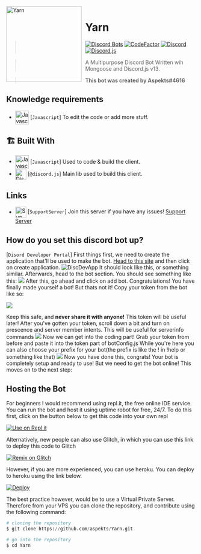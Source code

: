 <img width="200" height="200" align="left" style="float: left; margin: 0 10px 0 0;" alt="Yarn" src="https://cdn.discordapp.com/avatars/814174226037866537/12b5ffa9e8f6f11c25a04818027a18b5.webp?size=1024">

# Yarn

> [![Discord Bots](https://top.gg/api/widget/status/814174226037866537.svg)](https://top.gg/bot/814174226037866537)
> [![CodeFactor](https://www.codefactor.io/repository/github/aspekts/yarn/badge)](https://www.codefactor.io/repository/github/aspekts/yarn)
> [![Discord](https://img.shields.io/discord/658976660703543297?logo=discord)](https://discord.gg/GxGTHBC)
> [![Discord.js](https://img.shields.io/badge/discord.js-v13.1.0-blue.svg?logo=npm)](https://github.com/discordjs)

> A Multipurpose Discord Bot Written wih Mongoose and Discord.js v13.

> **This bot was created by Aspekts#4616**





## Knowledge requirements

- <img src="https://i.imgur.com/c5d7pwC.png" alt="Javascript" width="36" align="center"> [`Javascript`] To edit the code or add more stuff.

## 🏗️ Built With

- <img src="https://i.imgur.com/c5d7pwC.png" alt="Javascript" width="36" align="center"> [`Javascript`] Used to code & build the client.
- <img src="https://i.imgur.com/I1MGCQ9.png" alt="Discord.js" width="29" align="center"> [`@discord.js`] Main lib used to build this client.

## Links

- <img src="https://i.imgur.com/AoMmUW4.png" alt="SupportServer" width="29" align="center"> [`SupportServer`] Join this server if you have any issues!
  [Support Server](https://discord.gg/HfUFThtgPq)

## How do you set this discord bot up?

[`Disord Developer Portal`] First things first, we need to create the application that'll be used to make the bot.
[Head to this site](https://discord.com/developers/applications) and then click on create application.
<img src="https://i.imgur.com/4TzAGW4.jpg" alt="DiscDevApp"> It should look like this, or something similar. Afterwards, head to the bot section. You should see something like this:
<img src="https://i.imgur.com/nmuUWYS.png"> After this, go ahead and click on add bot. Congratulations! You have finally made yourself a bot! But thats not it! Copy your token from the bot like so:

<img src="https://i.imgur.com/TqPleCm.png">

Keep this safe, and **never share it with anyone!** This token will be useful later! After you've gotten your token, scroll down a bit and turn on prescence and server member intents. This will be useful for serverinfo commands
<img src="https://i.imgur.com/iBPZZ4J.png">
Now we can get into the coding part! Grab your token from before and paste it into the token part of botConfig.js While you're here you can also choose your prefix for your bot(the prefix is like the ! in !help or something like that)
<img src="https://i.imgur.com/bqbJlMI.png">
Now you have done this, congrats! Your bot is completely setup and ready to use! But we need to get the bot online! This moves on to the next step:

## Hosting the Bot

For beginners I would recommend using repl.it, the free online IDE service. You can run the bot and host it using uptime robot for free, 24/7.
To do this first, click on the button below to get this code into your own repl

[![Use on Repl.it](https://repl.it/badge/github/aspekts/AspektsAllin1Bot)](https://repl.it/github/aspekts/AspektsAllin1Bot)

Alternatively, new people can also use Glitch, in which you can use this link to deploy this code to Glitch

[![Remix on Glitch](https://cdn.glitch.com/2703baf2-b643-4da7-ab91-7ee2a2d00b5b%2Fremix-button.svg)](https://glitch.com/edit/#!/import/github/AspektsAIOBot/https://github.com/aspekts/AspektsAllin1Bot)

However, if you are more experienced, you can use heroku. You can deploy to heroku using the link below.

[![Deploy](https://www.herokucdn.com/deploy/button.svg)](https://heroku.com/deploy?template=https://github.com/aspekts/AspektsAllin1Bot)

The best practice however, would be to use a Virtual Private Server. Therefore from your VPS you can clone the repository, and contribute using the following command:
```py
# cloning the repository
$ git clone https://github.com/aspekts/Yarn.git

# go into the repository
$ cd Yarn
```


